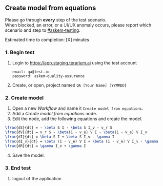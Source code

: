 ## Create model from equations
Please go through __every__ step of the test scenario.\
When blocked, an error, or a UI/UX anomaly occurs, please report which scenario and step to [\#askem-testing](https://unchartedsoftware.slack.com/archives/C06FGLXB2CE).

Estimated time to completion: [X] minutes

### 1. Begin test
1. Login to https://app.staging.terarium.ai using the test account
    ```
    email: qa@test.io
    password: askem-quality-assurance
    ```
2. Create, or open, project named `QA [Your Name] [YYMMDD]`

### 2. Create model
1. Open a new _Workflow_ and name it `Create model from equations`.
2. Add a _Create model from equations_ node.
3. Edit the node, add the following equations and create the model.
```latex
\frac{dS}{dt} = - \beta S I - \beta S I_v - v_r S
\frac{dV}{dt} = v_r S - \beta(1 - v_e) V I - \beta(1 - v_e) V I_v
\frac{dI}{dt} = \beta S I + \beta S I_v - \gamma I
\frac{dI_v}{dt} = \beta (1 - v_e) V I + \beta (1 - v_e) V I_v - \gamma I_v
\frac{dR}{dt} = \gamma I_v + \gamma I
```
4. Save the model.

### 3. End test
1. logout of the application
